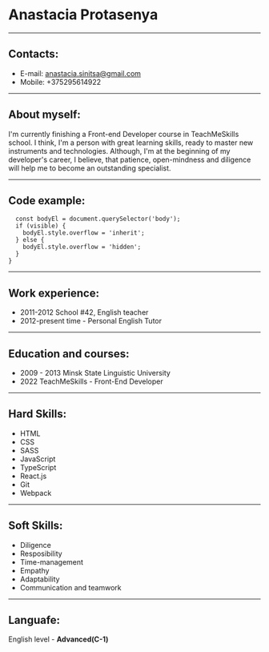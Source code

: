 # Anastacia Protasenya

---

## Contacts:

- E-mail: anastacia.sinitsa@gmail.com
- Mobile: +375295614922

---

## About myself:

I'm currently finishing a Front-end Developer course in TeachMeSkills school. I think, I'm a person with great learning skills, ready to master new instruments and technologies. Although, I'm at the beginning of my developer's career, I believe, that patience, open-mindness and diligence will help me to become an outstanding specialist.

---

## Code example:

```export function toggleBodyScroll(visible) {
  const bodyEl = document.querySelector('body');
  if (visible) {
    bodyEl.style.overflow = 'inherit';
  } else {
    bodyEl.style.overflow = 'hidden';
  }
}
```

---

## Work experience:

- 2011-2012 School #42, English teacher
- 2012-present time - Personal English Tutor

---

## Education and courses:

- 2009 - 2013 Minsk State Linguistic University
- 2022 TeachMeSkills - Front-End Developer

---

## Hard Skills:

- HTML
- CSS
- SASS
- JavaScript
- TypeScript
- React.js
- Git
- Webpack

---

## Soft Skills:

- Diligence
- Resposibility
- Time-management
- Empathy
- Adaptability
- Communication and teamwork

---

## Languafe:

English level - **Advanced(C-1)**
